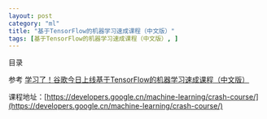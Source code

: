 ```yaml
---
layout: post
category: "ml"
title: "基于TensorFlow的机器学习速成课程（中文版）"
tags: [基于TensorFlow的机器学习速成课程（中文版）, ]
---
```


目录

<!-- TOC -->


<!-- /TOC -->

参考
[学习了！谷歌今日上线基于TensorFlow的机器学习速成课程（中文版）](https://mp.weixin.qq.com/s?__biz=MzA3MzI4MjgzMw==&mid=2650738445&idx=1&sn=b2dbe3aa45c253e37b4a81a0ba3dc4a0&chksm=871acb73b06d426503929c75ff2c8112e04ed8c0acfc80e03d64f36010da255b90e3ea9e9628&mpshare=1&scene=1&srcid=0301be8Bpd4zfBivY8JzrFcg&pass_ticket=5SrYQ%2FpXD7KSyz%2F6zJ88Oww%2F%2BOVrTzMYGKLCTqOeAYXx7g%2F0un258aZ0W3JSn10l#rd)

课程地址：[https://developers.google.cn/machine-learning/crash-course/](https://developers.google.cn/machine-learning/crash-course/)